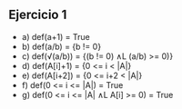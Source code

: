 ## Ejercicio 1

- a) def(a+1) = True
- b) def(a/b) = {b != 0}
- c) def(√(a/b)) = {(b != 0) ∧L (a/b) >= 0)}
- d) def(A[i]+1) = {0 <= i < |A|}
- e) def(A[i+2]) = {0 <= i+2 < |A|}
- f) def(0 <= i <= |A|) = True
- g) def(0 <= i <= |A| ∧L A[i] >= 0) = True